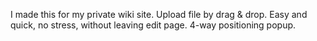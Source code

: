 I made this for my private wiki site. 
Upload file by drag & drop. 
Easy and quick, no stress, without leaving edit page.
4-way positioning popup.
